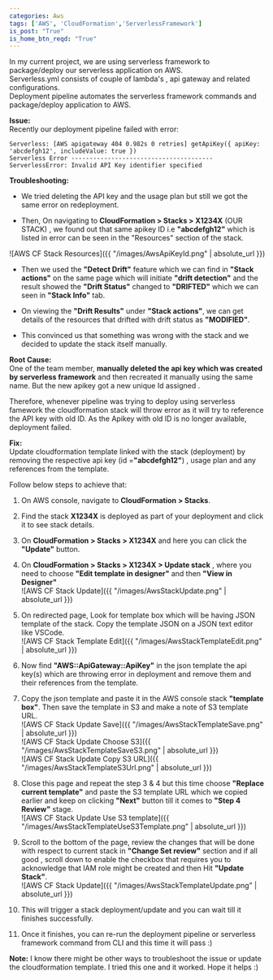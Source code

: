 ```yaml
---
categories: Aws
tags: ['AWS', 'CloudFormation','ServerlessFramework']
is_post: "True"
is_home_btn_reqd: "True"
---
```

In my current project, we are using serverless framework to package/deploy our serverless application on AWS.  
Serverless.yml consists of couple of lambda's , api gateway and related configurations.  
Deployment pipeline automates the serverless framework commands and package/deploy application to AWS.

**Issue:**  
Recently our deployment pipeline failed with error:
```
Serverless: [AWS apigateway 404 0.982s 0 retries] getApiKey({ apiKey: 'abcdefgh12', includeValue: true })
Serverless Error ---------------------------------------
ServerlessError: Invalid API Key identifier specified
```
**Troubleshooting:**

* We tried deleting the API key and the usage plan but still we got the same error on redeployment.

* Then, On navigating to  **CloudFormation > Stacks > X1234X** (OUR STACK) , we found out that same apikey ID i.e **"abcdefgh12"** which is listed in error can be seen in the "Resources" section of the stack.  

![AWS CF Stack Resources]({{ "/images/AwsApiKeyId.png" | absolute_url }})  

* Then we used the **"Detect Drift"** feature which we can find in **"Stack actions"** on the same page which will initiate **"drift detection"** and the result showed the **"Drift Status"** changed to **"DRIFTED"** which we can seen in **"Stack Info"** tab. 
 
* On viewing the **"Drift Results"** under **"Stack actions"**, we can get details of the resources that drifted with drift status as **"MODIFIED"**.  

* This convinced us that something was wrong with the stack and we decided to update the stack itself manually.

**Root Cause:**  
One of the team member, **manually deleted the api key which was created by serverless framework** and then recreated it manually using the same name. But the new apikey got a new unique Id assigned .

Therefore, whenever pipeline was trying to deploy using serverless famework the cloudformation stack will throw error as it will try to reference the API key with old ID. As the Apikey with old ID is no longer available, deployment failed.

**Fix:**  
Update cloudformation template linked with the stack (deployment) by removing the respective api key (id =**"abcdefgh12"**) , usage plan and any references from the template.

Follow below steps to achieve that:
1. On AWS console, navigate to **CloudFormation > Stacks**.  

2. Find the stack **X1234X** is deployed as part of your deployment and click it to see stack details.  

3. On **CloudFormation > Stacks > X1234X** and here you can click the **"Update"** button.  

4. On **CloudFormation > Stacks > X1234X > Update stack** , where you need to choose **"Edit template in designer"** and then **"View in Designer"**  
![AWS CF Stack Update]({{ "/images/AwsStackUpdate.png" | absolute_url }})  

5. On redirected page, Look for template box which will be having JSON template of the stack. Copy the template JSON on a JSON text editor like VSCode.  
![AWS CF Stack Template Edit]({{ "/images/AwsStackTemplateEdit.png" | absolute_url }})  

6. Now find **"AWS::ApiGateway::ApiKey"** in the json template the api key(s) which are throwing error in deployment and remove them and their references from the template.  

7. Copy the json template and paste it in the AWS console stack **"template box"**. Then save the template in S3 and make a note of S3 template URL.  
![AWS CF Stack Update Save]({{ "/images/AwsStackTemplateSave.png" | absolute_url }})  
![AWS CF Stack Update Choose S3]({{ "/images/AwsStackTemplateSaveS3.png" | absolute_url }})  
![AWS CF Stack Update Copy S3 URL]({{ "/images/AwsStackTemplateS3Url.png" | absolute_url }})  

8. Close this page and repeat the step 3 & 4 but this time choose **"Replace current template"** and paste the S3 template URL which we copied earlier and keep on clicking **"Next"** button till it comes to **"Step 4 Review"** stage.  
![AWS CF Stack Update Use S3 template]({{ "/images/AwsStackTemplateUseS3Template.png" | absolute_url }})  

9. Scroll to the bottom of the page, review the changes that will be done with respect to current stack in **"Change Set review"** section and if all good , scroll down to enable the checkbox that requires you to acknowledge that IAM role might be created and then Hit **"Update Stack"**.  
![AWS CF Stack Update]({{ "/images/AwsStackTemplateUpdate.png" | absolute_url }})  

10. This will trigger a stack deployment/update and you can wait till it finishes successfully.  
11. Once it finishes, you can re-run the deployment pipeline or serverless framework command from CLI and this time it will pass :)  


**Note:** 
I know there might be other ways to troubleshoot the issue or update the cloudformation template. I tried this one and it worked. Hope it helps :)
